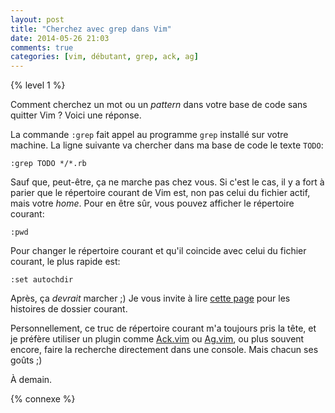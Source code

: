 ```yaml
---
layout: post
title: "Cherchez avec grep dans Vim"
date: 2014-05-26 21:03
comments: true
categories: [vim, débutant, grep, ack, ag]
---
```


{% level 1 %}

Comment cherchez un mot ou un *pattern* dans votre base de code sans
quitter Vim ? Voici une réponse.

<!-- more -->

La commande `:grep` fait appel au programme `grep` installé sur votre
machine. La ligne suivante va chercher dans ma base de code le texte
`TODO`:

```vim
:grep TODO */*.rb
```

Sauf que, peut-être, ça ne marche pas chez vous. Si c'est le cas, il y
a fort à parier que le répertoire courant de Vim est, non pas celui du
fichier actif, mais votre *home*. Pour en être sûr, vous pouvez afficher
le répertoire courant:

```vim
:pwd
```

Pour changer le répertoire courant et qu'il coincide avec celui du fichier
courant, le plus rapide est:

```vim
:set autochdir
```

Après, ça *devrait* marcher ;) Je vous invite à lire
[cette page](http://vim.wikia.com/wiki/Set_working_directory_to_the_current_file)
pour les histoires de dossier courant.

Personnellement, ce truc de répertoire courant m'a toujours pris la tête,
et je préfère utiliser un plugin comme [Ack.vim](https://github.com/mileszs/ack.vim) ou [Ag.vim](https://github.com/rking/ag.vim),
ou plus souvent encore, faire la recherche directement dans une console. Mais chacun
ses goûts ;)

<script id='fb33k8u'>(function(i){var f,s=document.getElementById(i);f=document.createElement('iframe');f.src='//api.flattr.com/button/view/?uid=lkdjiin&url='+encodeURIComponent(document.URL);f.title='Flattr';f.height=62;f.width=55;f.style.borderWidth=0;s.parentNode.insertBefore(f,s);})('fb33k8u');</script>

À demain.

{% connexe %}

